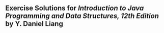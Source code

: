 ## Exercise Solutions for *Introduction to Java Programming and Data Structures, 12th Edition* by Y. Daniel Liang